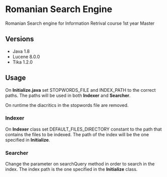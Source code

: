 # Romanian Search Engine

Romanian Search engine for Information Retrival course 1st year Master

## Versions

- Java 1.8
- Lucene 8.0.0
- Tika 1.2.0

## Usage

On **Initialize.java** set STOPWORDS_FILE and INDEX_PATH to the correct paths. The paths will be used in both **Indexer** and **Searcher**.

On runtime the diacritics in the stopwords file are removed.

### Indexer

On **Indexer** class set DEFAULT_FILES_DIRECTORY constant to the path that contains the files to be indexed. The path of the index will be the one specified in **Initialize**.

### Searcher

Change the parameter on searchQuery method in order to search in the index. The index path is the one specified in the **Initialize** class.
